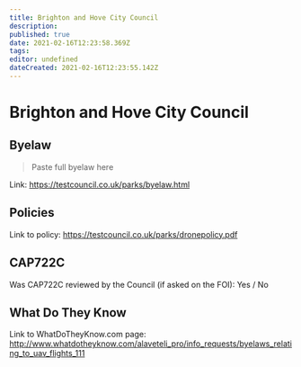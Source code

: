```yaml
---
title: Brighton and Hove City Council
description: 
published: true
date: 2021-02-16T12:23:58.369Z
tags: 
editor: undefined
dateCreated: 2021-02-16T12:23:55.142Z
---
```


# Brighton and Hove City Council


## Byelaw
> Paste full byelaw here

Link:
https://testcouncil.co.uk/parks/byelaw.html

## Policies
Link to policy:
https://testcouncil.co.uk/parks/dronepolicy.pdf

## CAP722C

Was CAP722C reviewed by the Council (if asked on the FOI): Yes / No

## What Do They Know

Link to WhatDoTheyKnow.com page:
http://www.whatdotheyknow.com/alaveteli_pro/info_requests/byelaws_relating_to_uav_flights_111

